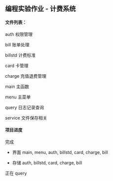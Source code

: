 ## 编程实验作业 - 计费系统

#### 文件列表：

auth 权限管理

bill 账单处理

billstd 计费标准

card 卡管理

charge 充值退费管理

main 主函数

menu 主菜单

query 日志记录查询

service 文件保存相关

#### 项目进度

完成 

 - 界面 main, menu, auth, billstd, card, charge, bill

 - 存储 auth, billstd, card, charge, bill

正在 query

